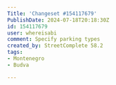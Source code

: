 ```yaml
---
Title: 'Changeset #154117679'
PublishDate: 2024-07-18T20:18:30Z
id: 154117679
user: whereisabi
comment: Specify parking types
created_by: StreetComplete 58.2
tags:
- Montenegro
- Budva

---
```

